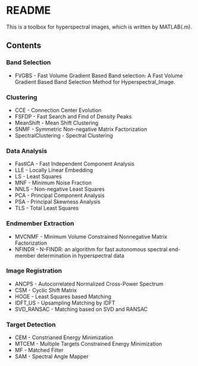 # README

This is a toolbox for hyperspectral images, which is written by MATLAB(.m).

## Contents

### Band Selection

- FVGBS - Fast Volume Gradient Based Band selection: A Fast Volume Gradient Based Band Selection Method for Hyperspectral_Image.

### Clustering

- CCE - Connection Center Evolution
- FSFDP - Fast Search and Find of Density Peaks
- MeanShift - Mean Shift Clustering
- SNMF - Symmetric Non-negative Matrix Factorization
- SpectralClustering - Spectral Clustering

### Data Analysis

- FastICA - Fast Independent Component Analysis
- LLE - Locally Linear Embedding
- LS - Least Squares
- MNF - Minimum Noise Fraction
- NNLS - Non-negative Least Squares
- PCA - Principal Component Analysis
- PSA - Principal Skewness Analysis
- TLS - Total Least Squares

### Endmember Extraction

- MVCNMF - Minimum Volume Constrained Nonnegative Matrix Factorization
- NFINDR - N-FINDR: an algorithm for fast autonomous spectral end-member determination in hyperspectral data

### Image Registration

- ANCPS - Autocorrelated Normalized Cross-Power Spectrum
- CSM - Cyclic Shift Matrix
- HOGE - Least Squares based Matching
- IDFT_US - Upsampling Matching by IDFT
- SVD_RANSAC - Matching based on SVD and RANSAC

### Target Detection

- CEM - Constrianed Energy Minimization
- MTCEM - Multiple Targets Constrained Energy Minimization
- MF - Matched Filter
- SAM - Spectral Angle Mapper

